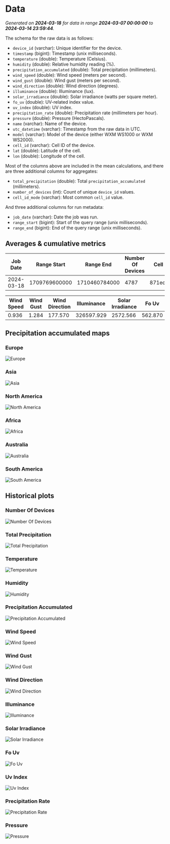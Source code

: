 # Data

_Generated on **2024-03-18** for data in range **2024-03-07 00:00:00** to **2024-03-14 23:59:44**._

The schema for the raw data is as follows:

- `device_id` (varchar): Unique identifier for the device.
- `timestamp` (bigint): Timestamp (unix milliseconds).
- `temperature` (double): Temperature (Celsius).
- `humidity` (double): Relative humidity reading (%).
- `precipitation_accumulated` (double): Total precipitation (millimeters).
- `wind_speed` (double): Wind speed (meters per second).
- `wind_gust` (double): Wind gust (meters per second).
- `wind_direction` (double): Wind direction (degrees).
- `illuminance` (double): Illuminance (lux).
- `solar_irradiance` (double): Solar irradiance (watts per square meter).
- `fo_uv` (double): UV-related index value.
- `uv_index` (double): UV index.
- `precipitation_rate` (double): Precipitation rate (millimeters per hour).
- `pressure` (double): Pressure (HectoPascals).
- `name` (varchar): Name of the device.
- `utc_datetime` (varchar): Timestamp from the raw data in UTC.
- `model` (varchar): Model of the device (either WXM WS1000 or WXM WS2000).
- `cell_id` (varchar): Cell ID of the device.
- `lat` (double): Latitude of the cell.
- `lon` (double): Longitude of the cell.

Most of the columns above are included in the mean calculations, and there are three additional columns for aggregates:

- `total_precipitation` (double): Total `precipitation_accumulated` (millimeters).
- `number_of_devices` (int): Count of unique `device_id` values.
- `cell_id_mode` (varchar): Most common `cell_id` value.

And three additional columns for run metadata:

- `job_date` (varchar): Date the job was run.
- `range_start` (bigint): Start of the query range (unix milliseconds).
- `range_end` (bigint): End of the query range (unix milliseconds).

## Averages & cumulative metrics

| Job Date   | Range Start   | Range End     | Number Of Devices | Cell Id Mode    | Total Precipitation | Temperature | Humidity | Precipitation Accumulated |
|------------|---------------|---------------|-------------------|-----------------|---------------------|-------------|----------|---------------------------|
| 2024-03-18 | 1709769600000 | 1710460784000 | 4787              | 871eda743ffffff | 289677497744.696    | 9.855       | 75.897   | 2169.830                  |

| Wind Speed | Wind Gust | Wind Direction | Illuminance | Solar Irradiance | Fo Uv   | Uv Index | Precipitation Rate | Pressure |
|------------|-----------|----------------|-------------|------------------|---------|----------|--------------------|----------|
| 0.936      | 1.284     | 177.570        | 326597.929  | 2572.566         | 562.870 | 0.659    | 0.085              | 988.780  |

## Precipitation accumulated maps

### Europe

![Europe](./assets/maps/precipitation_map_europe.png)

### Asia

![Asia](./assets/maps/precipitation_map_asia.png)

### North America

![North America](./assets/maps/precipitation_map_north_america.png)

### Africa

![Africa](./assets/maps/precipitation_map_africa.png)

### Australia

![Australia](./assets/maps/precipitation_map_australia.png)

### South America

![South America](./assets/maps/precipitation_map_south_america.png)

## Historical plots

### Number Of Devices

![Number Of Devices](./assets/averages/number_of_devices.png)

### Total Precipitation

![Total Precipitation](./assets/averages/total_precipitation.png)

### Temperature

![Temperature](./assets/averages/temperature.png)

### Humidity

![Humidity](./assets/averages/humidity.png)

### Precipitation Accumulated

![Precipitation Accumulated](./assets/averages/precipitation_accumulated.png)

### Wind Speed

![Wind Speed](./assets/averages/wind_speed.png)

### Wind Gust

![Wind Gust](./assets/averages/wind_gust.png)

### Wind Direction

![Wind Direction](./assets/averages/wind_direction.png)

### Illuminance

![Illuminance](./assets/averages/illuminance.png)

### Solar Irradiance

![Solar Irradiance](./assets/averages/solar_irradiance.png)

### Fo Uv

![Fo Uv](./assets/averages/fo_uv.png)

### Uv Index

![Uv Index](./assets/averages/uv_index.png)

### Precipitation Rate

![Precipitation Rate](./assets/averages/precipitation_rate.png)

### Pressure

![Pressure](./assets/averages/pressure.png)

